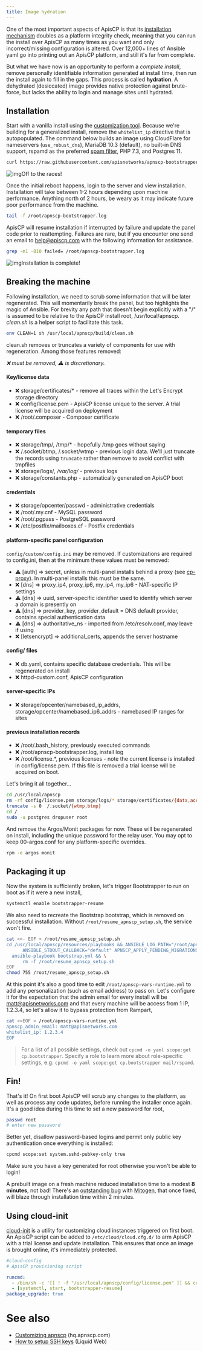 ```yaml
---
title: Image hydration
---
```


One of the most important aspects of ApisCP is that its [installation mechanism](https://gitlab.com/apisnetworks/apnscp/tree/master/resources/playbooks) doubles as a platform integrity check, meaning that you can run the install over ApisCP as many times as you want and only incorrect/missing configuration is altered. Over 12,000+ lines of Ansible yaml go into printing out an ApisCP platform, and still it's far from complete.

But what we have now is an opportunity to perform a *complete install*, remove personally identifiable information generated at install time, then run the install again to fill in the gaps. This process is called **hydration**. A dehydrated (desiccated) image provides native protection against brute-force, but lacks the ability to login and manage sites until hydrated.

## Installation

Start with a vanilla install using the [customization tool](https://apiscp.com/#customize). Because we're building for a generalized install, remove the `whitelist_ip` directive that is autopopulated. The command below builds an image using CloudFlare for nameservers (`use_robust_dns`), MariaDB 10.3 (default), no built-in DNS support, rspamd as the preferred [spam filter](https://hq.apiscp.com/filtering-spam-with-rspamd/), PHP 7.3, and Postgres 11.

```bash
curl https://raw.githubusercontent.com/apisnetworks/apnscp-bootstrapper/master/bootstrap.sh | bash -s - -s use_robust_dns='true' -s dns_default_provider='null' -s spamfilter='rspamd' -s system_php_version='7.3' -s pgsql_version='11'
```

![img](https://hq.apiscp.com/content/images/2019/11/Untitled.png)Off to the races!

Once the initial reboot happens, login to the server and view installation. Installation will take between 1-2 hours depending upon machine performance. Anything north of 2 hours, be weary as it may indicate future poor performance from the machine.

```bash
tail -f /root/apnscp-bootstrapper.log
```

ApisCP will resume installation if interrupted by failure and update the panel code prior to reattempting. Failures are rare, but if you encounter one send an email to help@apiscp.com with the following information for assistance.

```bash
grep -m1 -B10 failed= /root/apnscp-bootstrapper.log
```

![img](https://hq.apiscp.com/content/images/2019/11/image.png)Installation is complete!

## Breaking the machine

Following installation, we need to scrub some information that will be later regenerated. This will momentarily break the panel, but too highlights the magic of Ansible. For brevity any path that doesn't begin explicitly with a "/" is assumed to be relative to the ApisCP install root, /usr/local/apnscp. *clean.sh* is a helper script to facilitate this task.

```bash
env CLEAN=1 sh /usr/local/apnscp/build/clean.sh
```

clean.sh removes or truncates a variety of components for use with regeneration. Among those features removed:

*❌ must be removed, ⚠️ is discretionary.*

#### Key/license data

- ❌ storage/certificates/* - remove all traces within the Let's Encrypt storage directory
- ❌ config/license.pem - ApisCP license unique to the server. A trial license will be acquired on deployment
- ❌ /root/.composer - Composer certificate

#### temporary files

- ❌ storage/tmp/, /tmp/* - hopefully /tmp goes without saying
- ❌ /.socket/btmp, /.socket/wtmp - previous login data. We'll just truncate the records using `truncate` rather than remove to avoid conflict with tmpfiles
- ❌ storage/logs/*, /var/log/* - previous logs
- ❌ storage/constants.php - automatically generated on ApisCP boot

#### credentials

- ❌ storage/opcenter/passwd - administrative credentials
- ❌ /root/.my.cnf - MySQL password
- ❌ /root/.pgpass - PostgreSQL password
- ❌ /etc/postfix/mailboxes.cf - Postfix credentials

#### platform-specific panel configuration

`config/custom/config.ini` may be removed. If customizations are required to config.ini, then at the minimum these values must be removed:

- ⚠️ [auth] => secret, unless in multi-panel installs behind a proxy (see [cp-proxy](https://github.com/apisnetworks/cp-proxy)). In multi-panel installs this must be the same.
- ❌ [dns] => proxy_ip4, proxy_ip6, my_ip4, my_ip6 - NAT-specific IP settings
- ⚠️ [dns] => uuid, server-specific identifier used to identify which server a domain is presently on
- ⚠️ [dns] => provider_key, provider_default = DNS default provider, contains special authentication data
- ⚠️ [dns] => authoritative_ns - imported from /etc/resolv.conf, may leave if using
- ❌ [letsencrypt] => additional_certs, appends the server hostname

#### config/ files

- ❌ db.yaml, contains specific database credentials. This will be regenerated on install
- ❌ httpd-custom.conf, ApisCP configuration

#### server-specific IPs

- ❌ storage/opcenter/namebased_ip_addrs, storage/opcenter/namebased_ip6_addrs - namebased IP ranges for sites

#### previous installation records

- ❌ /root/.bash_history, previously executed commands
- ❌ /root/apnscp-bootstrapper.log, install log
- ❌ /root/license.*, previous licenses - note the current license is installed in config/license.pem. If this file is removed a trial license will be acquired on boot.

Let's bring it all together...

```bash
cd /usr/local/apnscp
rm -rf config/license.pem storage/logs/* storage/certificates/{data,accounts} storage/opcenter/{passwd,namebased_ip_addrs,namebased_ip6_addrs} config/httpd-custom.conf config/db.yaml config/custom/config.ini  storage/tmp/* /tmp/* /var/log/{messages,yum.log,vsftpd.log,secure,maillog} storage/constants.php /root/.bash_history /root/.{my.cnf,pgpass} /root/.composer /root/apnscp-bootstrapper.log /root/license.* 
truncate -s 0  /.socket/{wtmp,btmp}
cd /
sudo -u postgres dropuser root
```

And remove the Argos/Monit packages for now. These will be regenerated on install, including the unique password for the relay user. You may opt to keep 00-argos.conf for any platform-specific overrides.

```bash
rpm -e argos monit
```

## Packaging it up

Now the system is sufficiently broken, let's trigger Bootstrapper to run on boot as if it were a new install,

```bash
systemctl enable bootstrapper-resume
```

We also need to recreate the Bootstrap bootstrap, which is removed on successful installation. Without `/root/resume_apnscp_setup.sh`, the service won't fire.

```bash
cat <<- EOF > /root/resume_apnscp_setup.sh
cd /usr/local/apnscp/resources/playbooks && ANSIBLE_LOG_PATH="/root/apnscp-bootstrapper.log" \
      ANSIBLE_STDOUT_CALLBACK="default" APNSCP_APPLY_PENDING_MIGRATIONS=db \
  ansible-playbook bootstrap.yml && \
      rm -f /root/resume_apnscp_setup.sh
EOF
chmod 755 /root/resume_apnscp_setup.sh
```

At this point it's also a good time to edit `/root/apnscp-vars-runtime.yml` to add any personalization (such as email address) to pass on. Let's configure it for the expectation that the admin email for every install will be matt@apisnetworks.com and that every machine will be access from 1 IP, 1.2.3.4, so let's allow it to bypass protection from Rampart,

```bash
cat <<EOF > /root/apnscp-vars-runtime.yml
apnscp_admin_email: matt@apisnetworks.com
whitelist_ip: 1.2.3.4
EOF 
```

> For a list of all possible settings, check out `cpcmd -o yaml scope:get cp.bootstrapper`. Specify a role to learn more about role-specific settings, e.g. `cpcmd -o yaml scope:get cp.bootstrapper mail/rspamd`.

## Fin!

That's it! On first boot ApisCP will scrub any changes to the platform, as well as process any code updates, before running the installer once again. It's a good idea during this time to set a new password for root,

```bash
passwd root
# enter new password
```

Better yet, disallow password-based logins and permit only public key authentication once everything is installed:

```bash
cpcmd scope:set system.sshd-pubkey-only true
```

Make sure you have a key generated for root otherwise you won't be able to login!

A prebuilt image on a fresh machine reduced installation time to a modest **8 minutes**, not bad! There's an [outstanding bug](https://github.com/dw/mitogen/issues/636) with [Mitogen](https://networkgenomics.com/ansible/), that once fixed, will blaze through installation time within 2 minutes.

## Using cloud-init
[cloud-init](https://cloud-init.io/) is a utility for customizing cloud instances triggered on first boot. An ApisCP script can be added to `/etc/cloud/cloud.cfg.d/` to arm ApisCP with a trial license and update installation. This ensures that once an image is brought online, it's immediately protected.

```yaml
#cloud-config
# ApisCP provisioning script

runcmd:
  - /bin/sh -c '[[ ! -f "/usr/local/apnscp/config/license.pem" ]] && curl -f -A "apnscp bootstrapper" -o "/usr/local/apnscp/config/license.pem" "https://bootstrap.apiscp.com"'
  - [systemctl, start, bootstrapper-resume]
package_upgrade: true
```

# See also

- [Customizing apnscp](https://hq.apiscp.com/service-overrides/) (hq.apnscp.com)
- [How to setup SSH keys](https://www.liquidweb.com/kb/using-ssh-keys/) (Liquid Web)